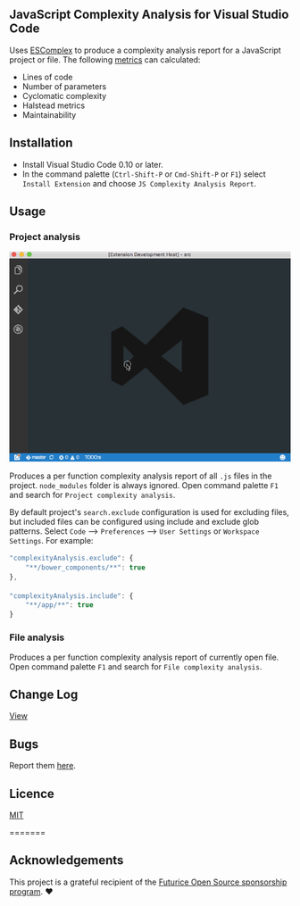 ## JavaScript Complexity Analysis for Visual Studio Code
Uses [ESComplex] to produce a complexity analysis report for a JavaScript project or file. The following [metrics] can calculated:

* Lines of code
* Number of parameters
* Cyclomatic complexity
* Halstead metrics
* Maintainability


## Installation
* Install Visual Studio Code 0.10 or later.
* In the command palette (`Ctrl-Shift-P` or `Cmd-Shift-P` or `F1`) select `Install Extension` and choose `JS Complexity Analysis Report`.


## Usage

### Project analysis

![GIF](images/cmd.gif)

Produces a per function complexity analysis report of all `.js` files in the project. `node_modules` folder is always ignored. Open command palette `F1` and search for `Project complexity analysis`.

By default project's `search.exclude` configuration is used for excluding files, but included files can be configured using include and exclude glob patterns. Select `Code` --> `Preferences` --> `User Settings` or `Workspace Settings`. For example:

```javascript
"complexityAnalysis.exclude": {
    "**/bower_components/**": true
},

"complexityAnalysis.include": {
    "**/app/**": true
}
```

### File analysis

Produces a per function complexity analysis report of currently open file. Open command palette `F1` and search for `File complexity analysis`.

## Change Log
[View](https://github.com/tomi/vscode-js-complexity-analysis/blob/master/HISTORY.md)

## Bugs
Report them [here](https://github.com/tomi/vscode-js-complexity-analysis/issues).


## Licence
[MIT](https://github.com/tomi/vscode-js-complexity-analysis)

[ESComplex]: https://github.com/jared-stilwell/escomplex
[metrics]: https://github.com/jared-stilwell/escomplex#metrics

=======

## Acknowledgements
This project is a grateful recipient of the [Futurice Open Source sponsorship program](http://futurice.com/blog/sponsoring-free-time-open-source-activities). ♥
